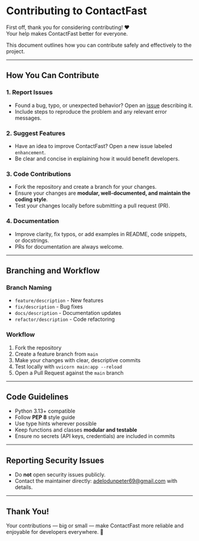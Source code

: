 # Contributing to ContactFast

First off, thank you for considering contributing! ❤️  
Your help makes ContactFast better for everyone.  

This document outlines how you can contribute safely and effectively to the project.

---

## How You Can Contribute

### 1. Report Issues
- Found a bug, typo, or unexpected behavior? Open an [issue](https://github.com/Adelodunpeter25/ContactFast/issues) describing it.
- Include steps to reproduce the problem and any relevant error messages.

### 2. Suggest Features
- Have an idea to improve ContactFast? Open a new issue labeled `enhancement`.
- Be clear and concise in explaining how it would benefit developers.

### 3. Code Contributions
- Fork the repository and create a branch for your changes.
- Ensure your changes are **modular, well-documented, and maintain the coding style**.
- Test your changes locally before submitting a pull request (PR).

### 4. Documentation
- Improve clarity, fix typos, or add examples in README, code snippets, or docstrings.
- PRs for documentation are always welcome.

---

## Branching and Workflow

### Branch Naming
- `feature/description` - New features
- `fix/description` - Bug fixes
- `docs/description` - Documentation updates
- `refactor/description` - Code refactoring

### Workflow
1. Fork the repository
2. Create a feature branch from `main`
3. Make your changes with clear, descriptive commits
4. Test locally with `uvicorn main:app --reload`
5. Open a Pull Request against the `main` branch

---

## Code Guidelines

- Python 3.13+ compatible
- Follow **PEP 8** style guide
- Use type hints wherever possible
- Keep functions and classes **modular and testable**
- Ensure no secrets (API keys, credentials) are included in commits

---

## Reporting Security Issues

- Do **not** open security issues publicly.
- Contact the maintainer directly: [adelodunpeter69@gmail.com](mailto:adelodunpeter69@gmail.com) with details.

---

## Thank You!  

Your contributions — big or small — make ContactFast more reliable and enjoyable for developers everywhere. 🌟

